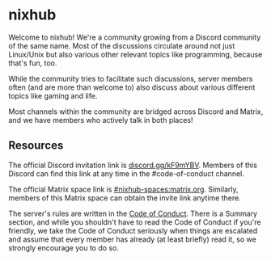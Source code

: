# nixhub

Welcome to nixhub! We're a community growing from a Discord community of the
same name. Most of the discussions circulate around not just Linux/Unix but also
various other relevant topics like programming, because that's fun, too.

While the community tries to facilitate such discussions, server members often
(and are more than welcome to) also discuss about various different topics like
gaming and life.

Most channels within the community are bridged across Discord and Matrix, and we
have members who actively talk in both places!

## Resources

The official Discord invitation link is
[discord.gg/kF9mYBV](https://discord.gg/kF9mYBV). Members of this Discord can
find this link at any time in the #code-of-conduct channel.

The official Matrix space link is
[#nixhub-spaces:matrix.org](https://matrix.to/#/#nixhub-spaces:matrix.org).
Similarly, members of this Matrix space can obtain the invite link anytime
there.

The server's rules are written in the [Code of Conduct](../CODE_OF_CONDUCT.md).
There is a Summary section, and while you shouldn't have to read the Code of
Conduct if you're friendly, we take the Code of Conduct seriously when things
are escalated and assume that every member has already (at least briefly) read
it, so we strongly encourage you to do so.
